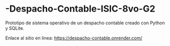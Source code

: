 # -Despacho-Contable-ISIC-8vo-G2
Prototipo de sistema operativo de un despacho contable creado con Python y SQLite.

Enlace al sitio en linea: https://despacho-contable.onrender.com/

